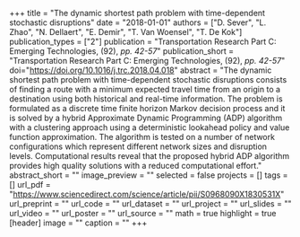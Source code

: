 +++
title = "The dynamic shortest path problem with time-dependent stochastic disruptions"
date = "2018-01-01"
authors = ["D. Sever", "L. Zhao", "N. Dellaert", "E. Demir", "T. Van Woensel", "T. De Kok"]
publication_types = ["2"]
publication = "Transportation Research Part C: Emerging Technologies, (92), _pp. 42-57_"
publication_short = "Transportation Research Part C: Emerging Technologies, (92), _pp. 42-57_"
doi="https://doi.org/10.1016/j.trc.2018.04.018"
abstract = "The dynamic shortest path problem with time-dependent stochastic disruptions consists of finding a route with a minimum expected travel time from an origin to a destination using both historical and real-time information. The problem is formulated as a discrete time finite horizon Markov decision process and it is solved by a hybrid Approximate Dynamic Programming (ADP) algorithm with a clustering approach using a deterministic lookahead policy and value function approximation. The algorithm is tested on a number of network configurations which represent different network sizes and disruption levels. Computational results reveal that the proposed hybrid ADP algorithm provides high quality solutions with a reduced computational effort."
abstract_short = ""
image_preview = ""
selected = false
projects = []
tags = []
url_pdf = "https://www.sciencedirect.com/science/article/pii/S0968090X1830531X"
url_preprint = ""
url_code = ""
url_dataset = ""
url_project = ""
url_slides = ""
url_video = ""
url_poster = ""
url_source = ""
math = true
highlight = true
[header]
image = ""
caption = ""
+++
